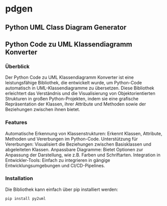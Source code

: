 # pdgen
## Python UML Class Diagram Generator

## Python Code zu UML Klassendiagramm Konverter
### Überblick
Der Python Code zu UML Klassendiagramm Konverter ist eine leistungsfähige Bibliothek, die entwickelt wurde, um Python-Code automatisch in UML-Klassendiagramme zu übersetzen. Diese Bibliothek erleichtert das Verständnis und die Visualisierung von Objektorientierten Strukturen in großen Python-Projekten, indem sie eine grafische Repräsentation der Klassen, ihrer Attribute und Methoden sowie der Beziehungen zwischen ihnen bietet.

### Features
Automatische Erkennung von Klassenstrukturen: Erkennt Klassen, Attribute, Methoden und Vererbungen im Python-Code.
Unterstützung für Vererbungen: Visualisiert die Beziehungen zwischen Basisklassen und abgeleiteten Klassen.
Anpassbare Diagramme: Bietet Optionen zur Anpassung der Darstellung, wie z.B. Farben und Schriftarten.
Integration in Entwickler-Tools: Einfach zu integrieren in gängige Entwicklungsumgebungen und CI/CD-Pipelines.
### Installation
Die Bibliothek kann einfach über pip installiert werden:
````bash
pip install py2uml
````
